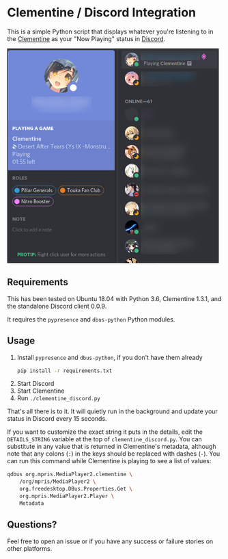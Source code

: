 Clementine / Discord Integration
================================

This is a simple Python script that displays whatever you're listening to in the
[Clementine](https://www.clementine-player.org/) as your "Now Playing" status in 
[Discord](https://discordapp.com/).

![example](clementine_discord.png)

Requirements
------------

This has been tested on Ubuntu 18.04 with Python 3.6, Clementine 1.3.1, and the standalone Discord client 0.0.9.

It requires the `pypresence` and `dbus-python` Python modules.

Usage
-----

1. Install `pypresence` and `dbus-python`, if you don't have them already
    ```bash
    pip install -r requirements.txt   
    ```
2. Start Discord
3. Start Clementine
4. Run `./clementine_discord.py`

That's all there is to it.  It will quietly run in the background and update your status in Discord every 15 seconds.

If you want to customize the exact string it puts in the details, edit the `DETAILS_STRING` variable at the top of
`clementine_discord.py`.  You can substitute in any value that is returned in Clementine's metadata, although note that
any colons (`:`) in the keys should be replaced with dashes (`-`).  You can run this command while Clementine is playing
to see a list of values:
```bash
qdbus org.mpris.MediaPlayer2.clementine \
    /org/mpris/MediaPlayer2 \
    org.freedesktop.DBus.Properties.Get \
    org.mpris.MediaPlayer2.Player \
    Metadata
```

Questions?
----------

Feel free to open an issue or if you have any success or failure stories on other platforms.